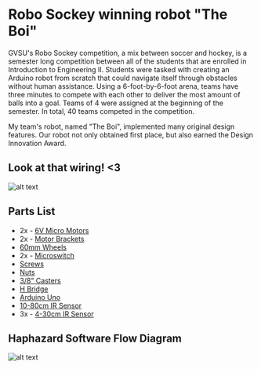 # Robo Sockey winning robot "The Boi"  
GVSU's Robo Sockey competition, a mix between soccer and hockey, is a semester long competition between all of the students that are enrolled in Introduction to Engineering II. Students were tasked with creating an Arduino robot from scratch that could navigate itself through obstacles without human assistance. Using a 6-foot-by-6-foot arena, teams have three minutes to compete with each other to deliver the most amount of balls into a goal. Teams of 4 were assigned at the beginning of the semester. In total, 40 teams competed in the competition.

My team's robot, named "The Boi", implemented many original design features. Our robot not only obtained first place, but also earned the Design Innovation Award.

## Look at that wiring! <3
![alt text](https://i.imgur.com/jiaLRZP.jpg "The Boi")

## Parts List
* 2x - [6V Micro Motors](https://www.pololu.com/product/1101 "Pololu - 6V Motors")
* 2x - [Motor Brackets](https://www.pololu.com/product/989 "Pololu - Brackets")
* [60mm Wheels](https://www.pololu.com/product/1421 "Pololu - Wheels")
* 2x - [Microswitch](https://www.pololu.com/product/1403 "Pololu - Microswitches")
* [Screws](https://www.pololu.com/product/2716 "Pololu - Screws")
* [Nuts](https://www.pololu.com/product/1067 "Pololu - Nuts")
* [3/8" Casters](https://www.pololu.com/product/951 "Pololu - Casters")
* [H Bridge](https://www.ebay.com/p/L298n-DC-Stepper-Motor-Driver-Module-Dual-H-Bridge-Control-Board-for-Arduino-OEG/925697857?iid=113215146582 "Ebay - H Bridge")
* [Arduino Uno](https://www.amazon.com/Elegoo-EL-CB-001-ATmega328P-ATMEGA16U2-Arduino/dp/B01EWOE0UU/ref=sr_1_4?keywords=arduino+uno&qid=1557781051&s=gateway&sr=8-4 "Amazon - Arduino Uno")
* [10-80cm IR Sensor](https://www.pololu.com/product/136 "Pololu - IR Sensor")
* 3x - [4-30cm IR Sensor](https://www.pololu.com/product/2464 "Pololu - IR Sensor")

## Haphazard Software Flow Diagram
![alt text](https://i.imgur.com/BsVE8OL.jpg "Software Flow Diagram")
